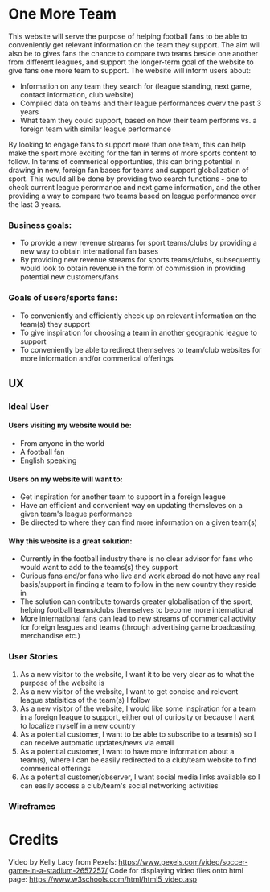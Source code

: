 # One More Team

This website will serve the purpose of helping football fans to be able to conveniently get relevant information on
the team they support. The aim will also be to gives fans the chance to compare two teams beside one another from different leagues, and
support the longer-term goal of the website to give fans one more team to support. The website will inform users about:
* Information on any team they search for (league standing, next game, contact information, club website)
* Compiled data on teams and their league performances overv the past 3 years
* What team they could support, based on how their team performs vs. a foreign team with similar league performance

By looking to engage fans to support more than one team, this can help make the sport more exciting for the fan in terms of more sports content
to follow. In terms of commerical opportunties, this can bring potential in drawing in new, foreign fan bases for teams and support globalization
of sport. This would all be done by providing two search functions - one to check current league perormance and next game information, and the other
providing a way to compare two teams based on league performance over the last 3 years.

### Business goals:
* To provide a new revenue streams for sport teams/clubs by providing a new way to obtain international fan bases
* By providing new revenue streams for sports teams/clubs, subsequently would look to obtain revenue in the form of commission in providing
potential new customers/fans

### Goals of users/sports fans:
* To conveniently and efficiently check up on relevant information on the team(s) they support
* To give inspiration for choosing a team in another geographic league to support
* To conveniently be able to redirect themselves to team/club websites for more information and/or commerical offerings

## UX

### Ideal User

#### Users visiting my website would be:
* From anyone in the world
* A football fan
* English speaking

#### Users on my website will want to:
* Get inspiration for another team to support in a foreign league
* Have an efficient and convenient way on updating themsleves on a given team's league performance
* Be directed to where they can find more information on a given team(s)

#### Why this website is a great solution:
* Currently in the football industry there is no clear advisor for fans who would want to add to the teams(s) they support
* Curious fans and/or fans who live and work abroad do not have any real basis/support in finding a team to follow in the new country they reside in
* The solution can contribute towards greater globalisation of the sport, helping football teams/clubs themselves to become more international
* More international fans can lead to new streams of commerical activity for foreign leagues and teams (through advertising game broadcasting, merchandise etc.)

### User Stories
1. As a new visitor to the website, I want it to be very clear as to what the purpose of the website is
2. As a new visitor of the website, I want to get concise and relevent league statisitics of the team(s) I follow
3. As a new visitor of the website, I would like some inspiration for a team in a foreign league to support, either out of curiosity or because I want to localize myself in a new country
4. As a potential customer, I want to be able to subscribe to a team(s) so I can receive automatic updates/news via email
5. As a potential customer, I want to have more information about a team(s), where I can be easily redirected to a club/team website to find commerical offerings
6. As a potential customer/observer, I want social media links available so I can easily access a club/team's social networking activities

### Wireframes





# Credits

Video by Kelly Lacy from Pexels: https://www.pexels.com/video/soccer-game-in-a-stadium-2657257/
Code for displaying video files onto html page: https://www.w3schools.com/html/html5_video.asp